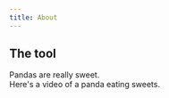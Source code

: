 ```yaml
---
title: About
---
```

## The tool

Pandas are really sweet.  
Here's a video of a panda eating sweets.